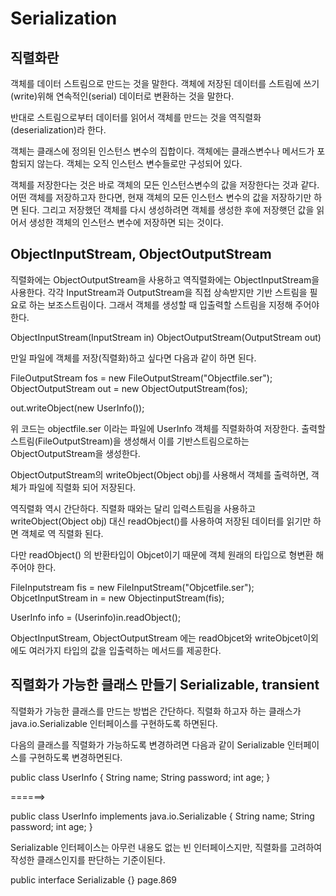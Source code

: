 # Serialization

## 직렬화란

객체를 데이터 스트림으로 만드는 것을 말한다.
객체에 저장된 데이터를 스트림에 쓰기(write)위해 연속적인(serial) 데이터로 변환하는 것을 말한다.

반대로 스트림으로부터 데이터를 읽어서 객체를 만드는 것을 역직렬화(deserialization)라 한다.

객체는 클래스에 정의된 인스턴스 변수의 집합이다.
객체에는 클래스변수나 메서드가 포함되지 않는다.
객체는 오직 인스턴스 변수들로만 구성되어 있다.

객체를 저장한다는 것은 바로 객체의 모든 인스턴스변수의 값을 저장한다는 것과 같다.
어떤 객체를 저장하고자 한다면, 현재 객체의 모든 인스턴스 변수의 값을 저장하기만 하면 된다.
그리고 저장했던 객체를 다시 생성하려면 객체를 생성한 후에 저장햇던 값을 읽어서 생성한 객체의 인스턴스 변수에 저장하면 되는 것이다.

## ObjectInputStream, ObjectOutputStream

직렬화에는 ObjectOutputStream을 사용하고 역직렬화에는 ObjectInputStream을 사용한다.
각각 InputStream과 OutputStream을 직접 상속받지만 기반 스트림을 필요로 하는 보조스트림이다.
그래서 객체를 생성할 때 입출력할 스트림을 지정해 주어야 한다.

ObjectInputStream(InputStream in)
ObjectOutputStream(OutputStream out)

만일 파일에 객체를 저장(직렬화)하고 싶다면 다음과 같이 하면 된다.

FileOutputStream fos = new FileOutputStream("Objectfile.ser");
ObjectOutputStream out = new ObjectOutputStream(fos);

out.writeObject(new UserInfo());

위 코드는 objectfile.ser 이라는 파일에 UserInfo 객체를 직렬화하여 저장한다.
출력할 스트림(FileOutputStream)을 생성해서 이를 기반스트림으로하는 ObjectOutputStream을 생성한다.

ObjectOutputStream의 writeObject(Object obj)를 사용해서 객체를 출력하면, 객체가 파일에 직렬화 되어 저장된다.

역직렬화 역시 간단하다. 직렬화 때와는 달리 입력스트림을 사용하고 writeObject(Object obj) 대신 readObject()를 사용하여 저장된 데이터를 읽기만 하면 객체로 역 직렬화 된다.

다만 readObject() 의 반환타입이 Objcet이기 때문에 객체 원래의 타입으로 형변환 해주어야 한다.

FileInputstream fis = new FileInputStream("Objcetfile.ser");
ObjcetInputStream in = new ObjectinputStream(fis);

UserInfo info = (Userinfo)in.readObject();
 
ObjectInputStream, ObjectOutputStream 에는 readObjcet와 writeObjcet이외에도 여러가지 타입의 값을 입출력하는 메서드를 제공한다.

## 직렬화가 가능한 클래스 만들기 Serializable, transient

직렬화가 가능한 클래스를 만드는 방법은 간단하다.
직렬화 하고자 하는 클래스가 java.io.Serializable 인터페이스를 구현하도록 하면된다.

다음의 클래스를 직렬화가 가능하도록 변경하려면 다음과 같이 Serializable 인터페이스를 구현하도록 변경하면된다.

public class UserInfo {
  String name;
  String password;
  int age;
  }
  
======>
 
 public class UserInfo implements java.io.Serializable {
  String name;
  String password;
  int age;
  }
  
Serializable 인터페이스는 아무런 내용도 없는 빈 인터페이스지만, 직렬화를 고려하여 작성한 클래스인지를 판단하는 기준이된다.

public interface Serializable {} page.869  



